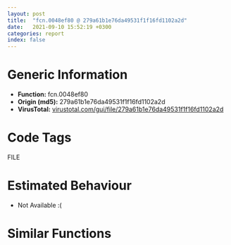 ```yaml
---
layout: post
title:  "fcn.0048ef80 @ 279a61b1e76da49531f1f16fd1102a2d"
date:   2021-09-10 15:52:19 +0300
categories: report
index: false
---
```


# Generic Information
- **Function:** fcn.0048ef80
- **Origin (md5):** 279a61b1e76da49531f1f16fd1102a2d
- **VirusTotal:** [virustotal.com/gui/file/279a61b1e76da49531f1f16fd1102a2d][virustotal_ref]

# Code Tags
<span class="tag" id="FILE">FILE</span>


# Estimated Behaviour
<ul><li class="bhv-desc" id="na">Not Available :(</li></ul>

# Similar Functions
<script type="text/javascript" src="https://www.gstatic.com/charts/loader.js"></script>
<script type="text/javascript">

    google.charts.load('current', {'packages':['corechart']});
    google.charts.setOnLoadCallback(drawChart);

    function drawChart() {
    var data = new google.visualization.DataTable();
        data.addColumn('number', 'X');
        data.addColumn('number', 'Y');
        data.addColumn({type: 'string', role: 'tooltip', 'p': {'html': true}});
        data.addColumn({'type': 'string', 'role': 'style'});
        
        data.addRows([
    [0, 0, '<b><a href="/report/fcn.0048ef80@279a61b1e76da49531f1f16fd1102a2d">fcn.0048ef80</a><br>@279a61b1e76da49531f1f16fd1102a2d</b><br>', 'point { fill-color: #e0440e; }'],

        ]);

    var options = {
        title: 'Similarity Plot',
        legend: 'none',
        colors: ['#dedbd9', '#e6693e', '#ec8f6e', '#f3b49f', '#f6c7b6'],
        tooltip: {isHtml: true, trigger: 'both'},
        explorer: {
        actions: ["dragToZoom", "rightClickToReset"],
        },
        chartArea: {
        width: '80%',
        height: '80%'
        },
        width: '100%',
        height: '100%'
    };

    var chart = new google.visualization.ScatterChart(document.getElementById('chart_div'));

    chart.draw(data, options);
    }
    
</script>


<div id="chart_div" style="width: 100%px; height: 100%;"></div>

# Disassembled Code
{% highlight nasm %}

push ebp
mov ebp, esp
sub esp, 0x740
mov eax, dword[0x53ebd0]
xor eax, ebp
mov dword[ebp-0x14], eax
push ebx
push esi
mov dword[ebp-0x740], ecx
push 0x200
push 0
mov eax, dword[ebp-0x740]
push eax
call fcn.00490b70
add esp, 0xc
push 0x200
push 0
mov ecx, dword[ebp-0x740]
add ecx, 0x200
push ecx
call fcn.00490b70
add esp, 0xc
push 0x200
push 0
mov edx, dword[ebp-0x740]
add edx, 0x400
push edx
call fcn.00490b70
add esp, 0xc
push 0x200
push 0
mov eax, dword[ebp-0x740]
add eax, 0x600
push eax
call fcn.00490b70
add esp, 0xc
push 0x200
push 0
mov ecx, dword[ebp-0x740]
add ecx, 0x800
push ecx
call fcn.00490b70
add esp, 0xc
push 0x200
push 0
mov edx, dword[ebp-0x740]
add edx, 0xa00
push edx
call fcn.00490b70
add esp, 0xc
push 0x200
push 0
mov eax, dword[ebp-0x740]
add eax, 0xc00
push eax
call fcn.00490b70
add esp, 0xc
push 0x200
push 0
mov ecx, dword[ebp-0x740]
add ecx, 0xe00
push ecx
call fcn.00490b70
add esp, 0xc
push 0x200
push 0
mov edx, dword[ebp-0x740]
add edx, 0x1000
push edx
call fcn.00490b70
add esp, 0xc
push 0x200
push 0
mov eax, dword[ebp-0x740]
add eax, 0x1200
push eax
call fcn.00490b70
add esp, 0xc
push 0x200
push 0
mov ecx, dword[ebp-0x740]
add ecx, 0x1400
push ecx
call fcn.00490b70
add esp, 0xc
push 0x200
push 0
mov edx, dword[ebp-0x740]
add edx, 0x1600
push edx
call fcn.00490b70
add esp, 0xc
push 0
push 0
call dword[sym.imp.ole32.dll_CoInitializeEx]
mov dword[ebp-0x44c], eax
push 0
push 0
push 0
push 3
push 0
push 0
push 0
push 0xffffffffffffffff
push 0
call dword[sym.imp.ole32.dll_CoInitializeSecurity]
mov dword[ebp-0x44c], eax
cmp dword[ebp-0x44c], 0
jl off.b2679
mov dword[ebp-0x464], 0
lea eax, [ebp-0x464]
push eax
push 0x50acc8
push 1
push 0
push 0x50ad98
call dword[sym.imp.ole32.dll_CoCreateInstance]
mov dword[ebp-0x44c], eax
cmp dword[ebp-0x44c], 0
jl off.b2679
mov dword[ebp-0x468], 0
lea ecx, [ebp-0x468]
push ecx
push 0
push 0
push 0
push 0
push 0
push 0
push 0x5075f8
mov edx, dword[ebp-0x464]
mov eax, dword[edx]
mov ecx, dword[ebp-0x464]
push ecx
mov edx, dword[eax+0xc]
call edx
mov dword[ebp-0x44c], eax
cmp dword[ebp-0x44c], 0
jl off.b2659
push 0
push 0
push 3
push 3
push 0
push 0
push 0xa
mov eax, dword[ebp-0x468]
push eax
call dword[sym.imp.ole32.dll_CoSetProxyBlanket]
mov dword[ebp-0x44c], eax
cmp dword[ebp-0x44c], 0
jl off.b2639
mov dword[ebp-0x46c], 0
lea ecx, [ebp-0x46c]
push ecx
push 0
push 0x30
push str.SELECT_*_FROM_Win32_ComputerSystemProduct_
push 0x50766c
mov edx, dword[ebp-0x468]
mov eax, dword[edx]
mov ecx, dword[ebp-0x468]
push ecx
mov edx, dword[eax+0x50]
call edx
mov dword[ebp-0x44c], eax
cmp dword[ebp-0x44c], 0
jl off.b921
mov dword[ebp-0x470], 0
mov dword[ebp-0x474], 0
lea eax, [ebp-0x470]
push eax
lea ecx, [ebp-0x474]
push ecx
push 1
push 0xffffffffffffffff
mov edx, dword[ebp-0x46c]
mov eax, dword[edx]
mov ecx, dword[ebp-0x46c]
push ecx
mov edx, dword[eax+0x10]
call edx
mov dword[ebp-0x44c], eax
cmp dword[ebp-0x44c], 0
jl off.b901
cmp dword[ebp-0x470], 0
jbe off.b901
xor eax, eax
mov word[ebp-0x488], ax
xor ecx, ecx
mov dword[ebp-0x486], ecx
mov dword[ebp-0x482], ecx
mov dword[ebp-0x47e], ecx
mov word[ebp-0x47a], cx
push 0
push 0
lea edx, [ebp-0x488]
push edx
push 0
push str.UUID
mov eax, dword[ebp-0x474]
mov ecx, dword[eax]
mov edx, dword[ebp-0x474]
push edx
mov eax, dword[ecx+0x10]
call eax
mov dword[ebp-0x44c], eax
cmp dword[ebp-0x44c], 0
jl off.b881
push 0x100
mov ecx, dword[ebp-0x480]
push ecx
mov edx, dword[ebp-0x740]
add edx, 0x600
push edx
call dword[sym.imp.KERNEL32.dll_lstrcpynW]
lea eax, [ebp-0x488]
push eax
call dword[sym.imp.OLEAUT32.dll_VariantCopy]
mov ecx, dword[ebp-0x474]
mov edx, dword[ecx]
mov eax, dword[ebp-0x474]
push eax
mov ecx, dword[edx+8]
call ecx
mov edx, dword[ebp-0x46c]
mov eax, dword[edx]
mov ecx, dword[ebp-0x46c]
push ecx
mov edx, dword[eax+8]
call edx
lea eax, [ebp-0x46c]
push eax
push 0
push 0x30
push str.SELECT__FROM_Win32_ComputerSystemProduct
push 0x5076d4
mov ecx, dword[ebp-0x468]
mov edx, dword[ecx]
mov eax, dword[ebp-0x468]
push eax
mov ecx, dword[edx+0x50]
call ecx
mov dword[ebp-0x44c], eax
cmp dword[ebp-0x44c], 0
jl off.b1244
mov dword[ebp-0x48c], 0
mov dword[ebp-0x490], 0
lea edx, [ebp-0x48c]
push edx
lea eax, [ebp-0x490]
push eax
push 1
push 0xffffffffffffffff
mov ecx, dword[ebp-0x46c]
mov edx, dword[ecx]
mov eax, dword[ebp-0x46c]
push eax
mov ecx, dword[edx+0x10]
call ecx
mov dword[ebp-0x44c], eax
cmp dword[ebp-0x44c], 0
jl off.b1224
cmp dword[ebp-0x48c], 0
jbe off.b1224
xor edx, edx
mov word[ebp-0x4a0], dx
xor eax, eax
mov dword[ebp-0x49e], eax
mov dword[ebp-0x49a], eax
mov dword[ebp-0x496], eax
mov word[ebp-0x492], ax
push 0
push 0
lea ecx, [ebp-0x4a0]
push ecx
push 0
push str.Name
mov edx, dword[ebp-0x490]
mov eax, dword[edx]
mov ecx, dword[ebp-0x490]
push ecx
mov edx, dword[eax+0x10]
call edx
mov dword[ebp-0x44c], eax
cmp dword[ebp-0x44c], 0
jl off.b1204
push 0x100
mov eax, dword[ebp-0x498]
push eax
mov ecx, dword[ebp-0x740]
add ecx, 0x800
push ecx
call dword[sym.imp.KERNEL32.dll_lstrcpynW]
lea edx, [ebp-0x4a0]
push edx
call dword[sym.imp.OLEAUT32.dll_VariantCopy]
mov eax, dword[ebp-0x490]
mov ecx, dword[eax]
mov edx, dword[ebp-0x490]
push edx
mov eax, dword[ecx+8]
call eax
mov ecx, dword[ebp-0x46c]
mov edx, dword[ecx]
mov eax, dword[ebp-0x46c]
push eax
mov ecx, dword[edx+8]
call ecx
lea edx, [ebp-0x46c]
push edx
push 0
push 0x30
push str.SELECT_*_FROM_Win32_OperatingSystem_
push 0x507730
mov eax, dword[ebp-0x468]
mov ecx, dword[eax]
mov edx, dword[ebp-0x468]
push edx
mov eax, dword[ecx+0x50]
call eax
mov dword[ebp-0x44c], eax
cmp dword[ebp-0x44c], 0
jl off.b1566
mov dword[ebp-0x4a4], 0
mov dword[ebp-0x4a8], 0
lea ecx, [ebp-0x4a4]
push ecx
lea edx, [ebp-0x4a8]
push edx
push 1
push 0xffffffffffffffff
mov eax, dword[ebp-0x46c]
mov ecx, dword[eax]
mov edx, dword[ebp-0x46c]
push edx
mov eax, dword[ecx+0x10]
call eax
mov dword[ebp-0x44c], eax
cmp dword[ebp-0x44c], 0
jl off.b1546
cmp dword[ebp-0x4a4], 0
jbe off.b1546
xor ecx, ecx
mov word[ebp-0x4b8], cx
xor edx, edx
mov dword[ebp-0x4b6], edx
mov dword[ebp-0x4b2], edx
mov dword[ebp-0x4ae], edx
mov word[ebp-0x4aa], dx
push 0
push 0
lea eax, [ebp-0x4b8]
push eax
push 0
push str.SerialNumber_
mov ecx, dword[ebp-0x4a8]
mov edx, dword[ecx]
mov eax, dword[ebp-0x4a8]
push eax
mov ecx, dword[edx+0x10]
call ecx
mov dword[ebp-0x44c], eax
cmp dword[ebp-0x44c], 0
jl off.b1526
push 0x100
mov edx, dword[ebp-0x4b0]
push edx
mov eax, dword[ebp-0x740]
add eax, 0xa00
push eax
call dword[sym.imp.KERNEL32.dll_lstrcpynW]
lea ecx, [ebp-0x4b8]
push ecx
call dword[sym.imp.OLEAUT32.dll_VariantCopy]
mov edx, dword[ebp-0x4a8]
mov eax, dword[edx]
mov ecx, dword[ebp-0x4a8]
push ecx
mov edx, dword[eax+8]
call edx
mov eax, dword[ebp-0x46c]
mov ecx, dword[eax]
mov edx, dword[ebp-0x46c]
push edx
mov eax, dword[ecx+8]
call eax
lea ecx, [ebp-0x46c]
push ecx
push 0
push 0x30
push str.SELECT__FROM_Win32_OperatingSystem
push 0x5077a0
mov edx, dword[ebp-0x468]
mov eax, dword[edx]
mov ecx, dword[ebp-0x468]
push ecx
mov edx, dword[eax+0x50]
call edx
mov dword[ebp-0x44c], eax
cmp dword[ebp-0x44c], 0
jl off.b1993
mov dword[ebp-0x4bc], 0
mov dword[ebp-0x4c0], 0
lea eax, [ebp-0x4bc]
push eax
lea ecx, [ebp-0x4c0]
push ecx
push 1
push 0xffffffffffffffff
mov edx, dword[ebp-0x46c]
mov eax, dword[edx]
mov ecx, dword[ebp-0x46c]
push ecx
mov edx, dword[eax+0x10]
call edx
mov dword[ebp-0x44c], eax
cmp dword[ebp-0x44c], 0
jl off.b1973
cmp dword[ebp-0x4bc], 0
jbe off.b1973
xor eax, eax
mov word[ebp-0x4d0], ax
xor ecx, ecx
mov dword[ebp-0x4ce], ecx
mov dword[ebp-0x4ca], ecx
mov dword[ebp-0x4c6], ecx
mov word[ebp-0x4c2], cx
push 0
push 0
lea edx, [ebp-0x4d0]
push edx
push 0
push str.InstallDate_
mov eax, dword[ebp-0x4c0]
mov ecx, dword[eax]
mov edx, dword[ebp-0x4c0]
push edx
mov eax, dword[ecx+0x10]
call eax
mov dword[ebp-0x44c], eax
cmp dword[ebp-0x44c], 0
jl off.b1953
push 0x100
mov ecx, dword[ebp-0x4c8]
push ecx
mov edx, dword[ebp-0x740]
add edx, 0xc00
push edx
call dword[sym.imp.KERNEL32.dll_lstrcpynW]
mov dword[ebp-0x4d4], 0
jmp off.b1867
mov eax, dword[ebp-0x4d4]
add eax, 1
mov dword[ebp-0x4d4], eax
mov ecx, dword[ebp-0x4d4]
mov edx, dword[ebp-0x740]
movzx eax, word[edx+ecx*2+0xc00]
test eax, eax
je off.b1940
mov ecx, dword[ebp-0x4d4]
mov edx, dword[ebp-0x740]
movzx eax, word[edx+ecx*2+0xc00]
cmp eax, 0x2e
jne off.b1938
xor ecx, ecx
mov edx, dword[ebp-0x4d4]
mov eax, dword[ebp-0x740]
mov word[eax+edx*2+0xc00], cx
jmp off.b1852
lea ecx, [ebp-0x4d0]
push ecx
call dword[sym.imp.OLEAUT32.dll_VariantCopy]
mov edx, dword[ebp-0x4c0]
mov eax, dword[edx]
mov ecx, dword[ebp-0x4c0]
push ecx
mov edx, dword[eax+8]
call edx
mov eax, dword[ebp-0x46c]
mov ecx, dword[eax]
mov edx, dword[ebp-0x46c]
push edx
mov eax, dword[ecx+8]
call eax
lea ecx, [ebp-0x46c]
push ecx
push 0
push 0x30
push str.SELECT_*_FROM_Win32_BIOS_
push 0x5077f4
mov edx, dword[ebp-0x468]
mov eax, dword[edx]
mov ecx, dword[ebp-0x468]
push ecx
mov edx, dword[eax+0x50]
call edx
mov dword[ebp-0x44c], eax
cmp dword[ebp-0x44c], 0
jl off.b2316
mov dword[ebp-0x4d8], 0
mov dword[ebp-0x4dc], 0
lea eax, [ebp-0x4d8]
push eax
lea ecx, [ebp-0x4dc]
push ecx
push 1
push 0xffffffffffffffff
mov edx, dword[ebp-0x46c]
mov eax, dword[edx]
mov ecx, dword[ebp-0x46c]
push ecx
mov edx, dword[eax+0x10]
call edx
mov dword[ebp-0x44c], eax
cmp dword[ebp-0x44c], 0
jl off.b2296
cmp dword[ebp-0x4d8], 0
jbe off.b2296
xor eax, eax
mov word[ebp-0x4f0], ax
xor ecx, ecx
mov dword[ebp-0x4ee], ecx
mov dword[ebp-0x4ea], ecx
mov dword[ebp-0x4e6], ecx
mov word[ebp-0x4e2], cx
push 0
push 0
lea edx, [ebp-0x4f0]
push edx
push 0
push str.SerialNumber
mov eax, dword[ebp-0x4dc]
mov ecx, dword[eax]
mov edx, dword[ebp-0x4dc]
push edx
mov eax, dword[ecx+0x10]
call eax
mov dword[ebp-0x44c], eax
cmp dword[ebp-0x44c], 0
jl off.b2276
push 0x100
mov ecx, dword[ebp-0x4e8]
push ecx
mov edx, dword[ebp-0x740]
add edx, 0xe00
push edx
call dword[sym.imp.KERNEL32.dll_lstrcpynW]
lea eax, [ebp-0x4f0]
push eax
call dword[sym.imp.OLEAUT32.dll_VariantCopy]
mov ecx, dword[ebp-0x4dc]
mov edx, dword[ecx]
mov eax, dword[ebp-0x4dc]
push eax
mov ecx, dword[edx+8]
call ecx
mov edx, dword[ebp-0x46c]
mov eax, dword[edx]
mov ecx, dword[ebp-0x46c]
push ecx
mov edx, dword[eax+8]
call edx
lea eax, [ebp-0x46c]
push eax
push 0
push 0x30
push str.SELECT__FROM_Win32_BIOS
push 0x50784c
mov ecx, dword[ebp-0x468]
mov edx, dword[ecx]
mov eax, dword[ebp-0x468]
push eax
mov ecx, dword[edx+0x50]
call ecx
mov dword[ebp-0x44c], eax
cmp dword[ebp-0x44c], 0
jl off.b2639
mov dword[ebp-0x4f4], 0
mov dword[ebp-0x4f8], 0
lea edx, [ebp-0x4f4]
push edx
lea eax, [ebp-0x4f8]
push eax
push 1
push 0xffffffffffffffff
mov ecx, dword[ebp-0x46c]
mov edx, dword[ecx]
mov eax, dword[ebp-0x46c]
push eax
mov ecx, dword[edx+0x10]
call ecx
mov dword[ebp-0x44c], eax
cmp dword[ebp-0x44c], 0
jl off.b2619
cmp dword[ebp-0x4f4], 0
jbe off.b2619
xor edx, edx
mov word[ebp-0x508], dx
xor eax, eax
mov dword[ebp-0x506], eax
mov dword[ebp-0x502], eax
mov dword[ebp-0x4fe], eax
mov word[ebp-0x4fa], ax
push 0
push 0
lea ecx, [ebp-0x508]
push ecx
push 0
push str.SMBIOSBIOSVersion
mov edx, dword[ebp-0x4f8]
mov eax, dword[edx]
mov ecx, dword[ebp-0x4f8]
push ecx
mov edx, dword[eax+0x10]
call edx
mov dword[ebp-0x44c], eax
cmp dword[ebp-0x44c], 0
jl off.b2599
push 0x100
mov eax, dword[ebp-0x500]
push eax
mov ecx, dword[ebp-0x740]
add ecx, 0x1000
push ecx
call dword[sym.imp.KERNEL32.dll_lstrcpynW]
lea edx, [ebp-0x508]
push edx
call dword[sym.imp.OLEAUT32.dll_VariantCopy]
mov eax, dword[ebp-0x4f8]
mov ecx, dword[eax]
mov edx, dword[ebp-0x4f8]
push edx
mov eax, dword[ecx+8]
call eax
mov ecx, dword[ebp-0x46c]
mov edx, dword[ecx]
mov eax, dword[ebp-0x46c]
push eax
mov ecx, dword[edx+8]
call ecx
mov edx, dword[ebp-0x468]
mov eax, dword[edx]
mov ecx, dword[ebp-0x468]
push ecx
mov edx, dword[eax+8]
call edx
mov eax, dword[ebp-0x464]
mov ecx, dword[eax]
mov edx, dword[ebp-0x464]
push edx
mov eax, dword[ecx+8]
call eax
mov dword[ebp-0x460], 0
xor ecx, ecx
mov dword[ebp-0x45c], ecx
mov dword[ebp-0x458], ecx
mov dword[ebp-0x454], ecx
lea esi, [ebp-0x460]
mov eax, 1
xor ecx, ecx
cpuid
mov dword[esi], eax
mov dword[esi+4], ebx
mov dword[esi+8], ecx
mov dword[esi+0xc], edx
mov edx, dword[ebp-0x460]
push edx
mov eax, dword[ebp-0x454]
push eax
push str._08X_08X
mov ecx, dword[ebp-0x740]
push ecx
call dword[sym.imp.USER32.dll_wsprintfW]
add esp, 0x10
mov dword[ebp-0x50c], 0
jmp off.b2797
mov edx, dword[ebp-0x50c]
add edx, 1
mov dword[ebp-0x50c], edx
cmp dword[ebp-0x50c], 0xa
jge off.b2893
xor eax, eax
mov word[ebp-0x710], ax
push 0x1fe
push 0
lea ecx, [ebp-0x70e]
push ecx
call fcn.00490b70
add esp, 0xc
lea edx, [ebp-0x710]
push edx
mov eax, dword[ebp-0x50c]
push eax
call fcn.0048ff60
add esp, 8
test eax, eax
je off.b2891
lea ecx, [ebp-0x710]
push ecx
mov edx, dword[ebp-0x740]
add edx, 0x200
push edx
call dword[sym.imp.KERNEL32.dll_lstrcpyW]
jmp off.b2893
jmp off.b2782
mov byte[ebp-0x438], 0
xor eax, eax
mov dword[ebp-0x437], eax
mov byte[ebp-0x433], al
mov dword[ebp-0x450], 0
lea ecx, [ebp-0x450]
push ecx
push 0
call sub.IPHLPAPI.DLL_GetAdaptersInfo
mov edx, dword[ebp-0x450]
push edx
push 0x40
call dword[sym.imp.KERNEL32.dll_GlobalAlloc]
mov dword[ebp-4], eax
cmp dword[ebp-4], 0
je off.b3105
lea eax, [ebp-0x450]
push eax
mov ecx, dword[ebp-4]
push ecx
call sub.IPHLPAPI.DLL_GetAdaptersInfo
test eax, eax
jne off.b3105
mov edx, dword[ebp-4]
mov dword[ebp-0x714], edx
jmp off.b3011
mov eax, dword[ebp-0x714]
mov ecx, dword[eax]
mov dword[ebp-0x714], ecx
cmp dword[ebp-0x714], 0
je off.b3105
mov edx, dword[ebp-0x714]
add edx, 8
push edx
call fcn.00490350
add esp, 4
mov dword[ebp-0x718], eax
cmp dword[ebp-0x718], 1
je off.b3062
cmp dword[ebp-0x718], 0
jne off.b3103
mov eax, dword[ebp-0x714]
add eax, 0x194
mov ecx, dword[eax]
mov dword[ebp-0x438], ecx
mov dx, word[eax+4]
mov word[ebp-0x434], dx
cmp dword[ebp-0x718], 0
jne off.b3103
jmp off.b3105
jmp off.b2997
movzx eax, byte[ebp-0x433]
push eax
movzx ecx, byte[ebp-0x434]
push ecx
movzx edx, byte[ebp-0x435]
push edx
movzx eax, byte[ebp-0x436]
push eax
movzx ecx, byte[ebp-0x437]
push ecx
movzx edx, byte[ebp-0x438]
push edx
push str._02X__02X__02X__02X__02X__02X
mov eax, dword[ebp-0x740]
add eax, 0x400
push eax
call dword[sym.imp.USER32.dll_wsprintfW]
add esp, 0x20
mov dword[ebp-0x43c], 0
push 0
push 0
push 0
push 0
lea ecx, [ebp-0x43c]
push ecx
push 0
push 0
push 0x5078c8
call dword[sym.imp.KERNEL32.dll_GetVolumeInformationW]
test eax, eax
je off.b3256
mov edx, dword[ebp-0x43c]
push edx
push str._08X
mov eax, dword[ebp-0x740]
add eax, 0x1200
push eax
call dword[sym.imp.USER32.dll_wsprintfW]
add esp, 0xc
xor ecx, ecx
mov word[ebp-0x428], cx
push 0x206
push 0
lea edx, [ebp-0x426]
push edx
call fcn.00490b70
add esp, 0xc
xor eax, eax
mov word[ebp-0x220], ax
push 0x206
push 0
lea ecx, [ebp-0x21e]
push ecx
call fcn.00490b70
add esp, 0xc
mov dword[ebp-0x430], 0
mov dword[ebp-0x42c], 0
mov dword[ebp-0x10], 0
mov dword[ebp-0xc], 0
mov dword[ebp-0x448], 0
mov dword[ebp-0x444], 0
lea edx, [ebp-0x428]
push edx
push 0
push 0
push 0x25
push 0
call dword[sym.imp.SHELL32.dll_SHGetFolderPathW]
mov dword[ebp-0x44c], eax
cmp dword[ebp-0x44c], 0
jl off.b3888
push str.kernel32.dll_
lea eax, [ebp-0x428]
push eax
lea ecx, [ebp-0x220]
push ecx
call dword[sym.imp.SHLWAPI.dll_PathCombineW]
test eax, eax
je off.b3574
push 0
push 0
push 3
push 0
push 1
push 0x80000000
lea edx, [ebp-0x220]
push edx
call dword[sym.imp.KERNEL32.dll_CreateFileW]
mov dword[ebp-0x71c], eax
cmp dword[ebp-0x71c], 0xffffffff
je off.b3574
mov dword[ebp-0x724], 0
xor eax, eax
mov dword[ebp-0x720], eax
push 0
push 0
lea ecx, [ebp-0x724]
push ecx
mov edx, dword[ebp-0x71c]
push edx
call dword[sym.imp.KERNEL32.dll_GetFileTime]
test eax, eax
je off.b3561
lea eax, [ebp-0x724]
push eax
call fcn.0048ff10
add esp, 4
mov dword[ebp-0x430], eax
mov dword[ebp-0x42c], edx
mov ecx, dword[ebp-0x71c]
push ecx
call dword[sym.imp.KERNEL32.dll_CloseHandle]
push str.user32.dll
lea edx, [ebp-0x428]
push edx
lea eax, [ebp-0x220]
push eax
call dword[sym.imp.SHLWAPI.dll_PathCombineW]
test eax, eax
je off.b3726
push 0
push 0
push 3
push 0
push 1
push 0x80000000
lea ecx, [ebp-0x220]
push ecx
call dword[sym.imp.KERNEL32.dll_CreateFileW]
mov dword[ebp-0x728], eax
cmp dword[ebp-0x728], 0xffffffff
je off.b3726
mov dword[ebp-0x730], 0
xor edx, edx
mov dword[ebp-0x72c], edx
push 0
push 0
lea eax, [ebp-0x730]
push eax
mov ecx, dword[ebp-0x728]
push ecx
call dword[sym.imp.KERNEL32.dll_GetFileTime]
test eax, eax
je off.b3713
lea edx, [ebp-0x730]
push edx
call fcn.0048ff10
add esp, 4
mov dword[ebp-0x10], eax
mov dword[ebp-0xc], edx
mov eax, dword[ebp-0x728]
push eax
call dword[sym.imp.KERNEL32.dll_CloseHandle]
push str.notepad.exe
lea ecx, [ebp-0x428]
push ecx
lea edx, [ebp-0x220]
push edx
call dword[sym.imp.SHLWAPI.dll_PathCombineW]
test eax, eax
je off.b3888
push 0
push 0
push 3
push 0
push 1
push 0x80000000
lea eax, [ebp-0x220]
push eax
call dword[sym.imp.KERNEL32.dll_CreateFileW]
mov dword[ebp-0x734], eax
cmp dword[ebp-0x734], 0xffffffff
je off.b3888
mov dword[ebp-0x73c], 0
xor ecx, ecx
mov dword[ebp-0x738], ecx
push 0
push 0
lea edx, [ebp-0x73c]
push edx
mov eax, dword[ebp-0x734]
push eax
call dword[sym.imp.KERNEL32.dll_GetFileTime]
test eax, eax
je off.b3875
lea ecx, [ebp-0x73c]
push ecx
call fcn.0048ff10
add esp, 4
mov dword[ebp-0x448], eax
mov dword[ebp-0x444], edx
mov edx, dword[ebp-0x734]
push edx
call dword[sym.imp.KERNEL32.dll_CloseHandle]
mov eax, dword[ebp-0x444]
push eax
mov ecx, dword[ebp-0x448]
push ecx
mov edx, dword[ebp-0xc]
push edx
mov eax, dword[ebp-0x10]
push eax
mov ecx, dword[ebp-0x42c]
push ecx
mov edx, dword[ebp-0x430]
push edx
push str._llu__llu__llu
push 0x100
mov eax, dword[ebp-0x740]
add eax, 0x1400
push eax
call fcn.0049ae66
add esp, 0x24
mov eax, dword[ebp-0x740]
pop esi
pop ebx
mov ecx, dword[ebp-0x14]
xor ecx, ebp
call fcn.00490ace
mov esp, ebp
pop ebp
ret

{% endhighlight %}

[virustotal_ref]: https://www.virustotal.com/gui/file/279a61b1e76da49531f1f16fd1102a2d